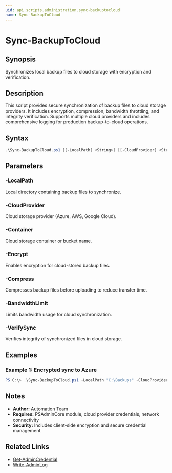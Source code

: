```yaml
---
uid: api.scripts.administration.sync-backuptocloud
name: Sync-BackupToCloud
---
```


# Sync-BackupToCloud

## Synopsis
Synchronizes local backup files to cloud storage with encryption and verification.

## Description
This script provides secure synchronization of backup files to cloud storage providers. It includes encryption, compression, bandwidth throttling, and integrity verification. Supports multiple cloud providers and includes comprehensive logging for production backup-to-cloud operations.

## Syntax
```powershell
.\Sync-BackupToCloud.ps1 [[-LocalPath] <String>] [[-CloudProvider] <String>] [[-Container] <String>] [-Encrypt] [-Compress] [-BandwidthLimit] [-VerifySync] [<CommonParameters>]
```

## Parameters

### -LocalPath
Local directory containing backup files to synchronize.

### -CloudProvider
Cloud storage provider (Azure, AWS, Google Cloud).

### -Container
Cloud storage container or bucket name.

### -Encrypt
Enables encryption for cloud-stored backup files.

### -Compress
Compresses backup files before uploading to reduce transfer time.

### -BandwidthLimit
Limits bandwidth usage for cloud synchronization.

### -VerifySync
Verifies integrity of synchronized files in cloud storage.

## Examples

### Example 1: Encrypted sync to Azure
```powershell
PS C:\> .\Sync-BackupToCloud.ps1 -LocalPath "C:\Backups" -CloudProvider "Azure" -Container "backups" -Encrypt -VerifySync
```

## Notes
- **Author:** Automation Team
- **Requires:** PSAdminCore module, cloud provider credentials, network connectivity
- **Security:** Includes client-side encryption and secure credential management

## Related Links
- [Get-AdminCredential](../../PSAdminCore/Get-AdminCredential.md)
- [Write-AdminLog](../../PSAdminCore/Write-AdminLog.md)